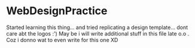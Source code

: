 # WebDesignPractice
Started learning this thing... and tried replicating a design template... dont care abt the logos :')
May be i will write additional stuff in this file late o.o . Coz i donno wat to even write for this one XD
